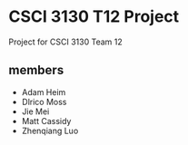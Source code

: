 CSCI 3130 T12 Project
=====================

Project for CSCI 3130 Team 12

members
-------

* Adam Heim
* Dlrico Moss
* Jie Mei
* Matt Cassidy
* Zhenqiang Luo
